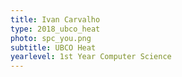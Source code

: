 ```yaml
---
title: Ivan Carvalho
type: 2018_ubco_heat
photo: spc_you.png
subtitle: UBCO Heat
yearlevel: 1st Year Computer Science
---
```

